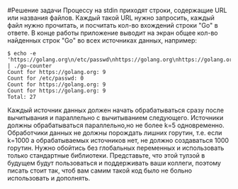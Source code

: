 #Решение задачи
Процессу на stdin приходят строки, содержащие URL или названия файлов. Каждый такой URL нужно запросить, каждый файл нужно прочитать, и посчитать кол-во вхождений строки "Go" в ответе. В конце работы приложение выводит на экран общее кол-во найденных строк "Go" во всех источниках данных, например:
```
$ echo -e 'https://golang.org\n/etc/passwd\nhttps://golang.org\nhttps://golang.org' | ./go-counter
Count for https://golang.org: 9
Count for /etc/passwd: 0
Count for https://golang.org: 9
Count for https://golang.org: 9
Total: 27
```
Каждый источник данных должен начать обрабатываться сразу после вычитывания и параллельно с вычитыванием следующего. Источники должны обрабатываться параллельно,но не более k=5 одновременно. Обработчики данных не должны порождать лишних горутин, т.е. если k=1000 а обрабатываемых источников нет, не должно создаваться 1000 горутин. Нужно обойтись без глобальных переменных и использовать только стандартные библиотеки. Представьте, что этой тулзой в будущем будут пользоваться и поддерживать ваши коллеги, поэтому писать стоит так, чтоб вам самим такой код было не больно использовать и дополнять.